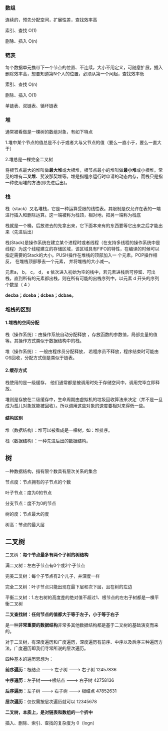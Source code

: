 ### 数组

连续的，预先分配空间，扩展性差，查找效率高

索引、查找 O\(1\)

删除、插入 O\(n\)

### 链表

每个数据单元携带下一个节点的位置、不连续，大小不用定义，可随意扩展，插入删除效率高，想要知道第N个人的位置，必须从第一个问起，查找效率低

索引、查找 O\(n\)

删除、插入 O\(1\)

单链表、双链表、循环链表

### 堆

通常被看做是一棵树的数组对象，有如下特点

1.堆中某个节点的值总是不小于或者大与父节点的值（要么一直小于，要么一直大于）

2.堆总是一棵完全二叉树

将根节点最大的堆叫做**最大堆**或大根堆，根节点最小的堆叫做**最小堆**或小根堆。常见的堆有**二叉堆**、斐波那契堆等。堆是指程序运行时申请的动态内存，而栈只是指一种使用堆的方法\(即先进后出\)。

### 栈

栈（stack）又名堆栈，它是一种运算受限的线性表。其限制是仅允许在表的一端进行插入和删除运算。这一端被称为栈顶，相对地，把另一端称为栈底

栈就是一个桶，后放进去的先拿出来，它下面本来有的东西要等它出来之后才能出来（先进后出）

栈\(Stack\)是操作系统在建立某个进程时或者线程（在支持多线程的操作系统中是线程）为这个线程建立的存储区域，该区域具有FIFO的特性，在编译的时候可以指定需要的Stack的大小。PUSH操作在堆栈的顶部加入一 个元素。POP操作相反， 在堆栈顶部移去一个元素， 并将堆栈的大小减一。

元素a， b， c， d， e 依次进入初始为空的栈中，若元素进栈后可停留、可出栈，直到所有的元素都出栈，则在所有可能的出栈序列中，以元素 d 开头的序列个数是（ 4 ）

**decba；dceba；dcbea；dcbae。**

### 堆栈的区别

#### 1.堆栈的空间分配

栈（操作系统）：由操作系统自动分配释放 ，存放函数的参数值，局部变量的值等。其操作方式类似于数据结构中的栈。

堆（操作系统）： 一般由程序员分配释放， 若程序员不释放，程序结束时可能由OS回收，分配方式倒是类似于链表。

#### 2.缓存方式

栈使用的是一级缓存， 他们通常都是被调用时处于存储空间中，调用完毕立即释放。

堆则是存放在二级缓存中，生命周期由虚拟机的垃圾回收算法来决定（并不是一旦成为孤儿对象就能被回收）。所以调用这些对象的速度要相对来得低一些。

#### 结构区别

堆（数据结构）：堆可以被看成是一棵树，如：堆排序。

栈（数据结构）：一种先进后出的数据结构。

## 树

一种数据结构，指有限个数具有层次关系的集合

节点度：节点拥有的子节点的个数

叶子节点：度为0的节点

分支节点：度不为0的节点

树的度：节点最大的度

树高：节点的最大层

## 二叉树

二叉树：**每个节点最多有两个子树的树结构**

满二叉树：左右子节点有0个或2个子节点

完美二叉树：每个子节点有2个儿子，并深度一样

完全二叉树：叶子节点只能出现在最下层和次下层，且在树的左边

平衡二叉树：1.左右树的高度差的绝对值不超过1、根节点的左右子树都是一棵平衡二叉树

**二叉查找树：任何节点的值都大于等于左子，小于等于右子**

是一种**非常重要的数据结构**非常多其他数据结构都是基于二叉树的基础演变而来的。

对于二叉树，有深度遍历和广度遍历，深度遍历有前序、中序以及后序三种遍历方法，广度遍历即我们寻常所说的层次遍历。

四种基本的遍历思想为：

**前序遍历**：根结点 ---&gt; 左子树 ---&gt; 右子树    12457836

**中序遍历**：左子树---&gt;根结点 ---&gt; 右子树    42758136

**后序遍历**：左子树 ---&gt; 右子树 ---&gt; 根结点    47852631

**层次遍历**：仅仅需按层次遍历就可以      12345678

**二叉树，本质上，是对链表和数组的一个折中**

插入、删除、索引、查找的复杂度为 0（logn）

